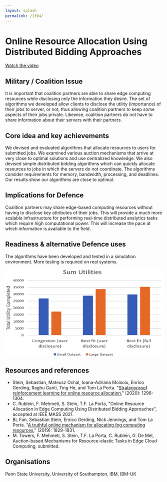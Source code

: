 ```yaml
---
layout: splash
permalink: /1f04/
---
```


# Online Resource Allocation Using Distributed Bidding Approaches 

[Watch the video](https://ibm.box.com/v/Showcase-1f04-video)

## Military / Coalition Issue
It is important that coalition partners are able to share edge computing resources while disclosing only the information they desire.  The set of algorithms we developed allow clients to disclose the utility (importance) of their jobs to server, or not, thus allowing coalition partners to keep some aspects of their jobs private.  Likewise, coalition partners do not have to share information about their servers with their partners.

## Core idea and key achievements
We devised and evaluated algorithms that allocate resources to users for submitted jobs. We examined various auction mechanisms that arrive at very close to optimal solutions and use centralized knowledge.  We also devised simple distributed bidding algorithms which can quickly allocate resources to jobs in which the servers do not coordinate.  The algorithms consider requirements for memory, bandwidth, processing, and deadlines.  Our results show our algorithms are close to optimal.

## Implications for Defence
Coalition partners may share edge-based computing resources without having to disclose key attributes of their jobs.  This will provide a much more scalable infrastructure for performing real-time distributed analytics tasks which require high computational power.  This will increase the pace at which information is available to the field.

## Readiness & alternative Defence uses
The algorithms have been developed and tested in a simulation environment.  More testing is required on real systems.

![image info](/dais/achievements/images/1f04-fig1.png)

## Resources and references
* Stein, Sebastian, Mateusz Ochal, Ioana-Adriana Moisoiu, Enrico Gerding, Raghu Ganti, Ting He, and Tom La Porta. "[Strategyproof reinforcement learning for online resource allocation.](/doc-5534/)" (2020): 1296-1304.
* C. Rublein, F. Mehmeti, S. Stein, T.F. La Porta, "Online Resource Allocation in Edge Computing Using Distributed Bidding Approaches", accepted at IEEE MASS 2021.
* Bi, Fan, Sebastian Stein, Enrico Gerding, Nick Jennings, and Tom La Porta. "[A truthful online mechanism for allocating fog computing resources.](/doc-3997/)" (2019): 1829-1831.
* M. Towers, F. Mehmeti, S. Stein, T.F. La Porta, C. Rublein, G. De Mel, Auction-based Mechanisms for Resource-elastic Tasks in Edge Cloud Computing, submitted.


## Organisations
Penn State University, University of Southampton, IBM, IBM-UK 
